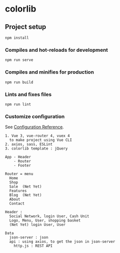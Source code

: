 # colorlib

## Project setup
```
npm install
```
### Compiles and hot-reloads for development
```
npm run serve
```
### Compiles and minifies for production
```
npm run build
```
### Lints and fixes files
```
npm run lint
```
### Customize configuration
See [Configuration Reference](https://cli.vuejs.org/config/).

```
1. Vue 3, vue-router 4, vuex 4
  to make project using Vue CLI
2. axios, sass, ESLint 
3. colorlib template : jQuery 

App - Header
    - Router
    - Footer

Router = menu
  Home
  Shop
  Sale  (Net Yet)
  Features
  Blog  (Net Yet)
  About
  Contact 

Header :
  Social Network, login User, Cash Unit
  Logo, Menu, User, shopping basket
  (Net Yet) login User, User

Data
  json-server : json 
  api : using axios, to get the json in json-server 
    http.js : REST API
```
